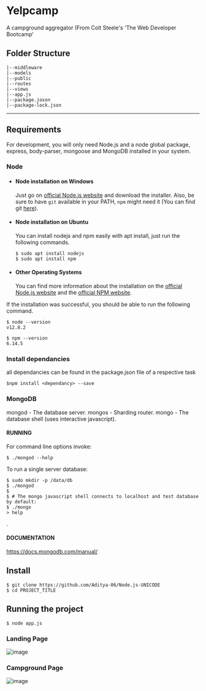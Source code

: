 # Yelpcamp
A campground aggregator (From Colt Steele's 'The Web Developer Bootcamp' 

## Folder Structure
```
|--middleware
|--models
|--public
|--routes
|--views
|--app.js
|--package.joson
|--package-lock.json
```


---
## Requirements

For development, you will only need Node.js and a node global package, express, body-parser, mongoose and MongoDB installed in your system.

### Node
- #### Node installation on Windows

  Just go on [official Node.js website](https://nodejs.org/) and download the installer.
Also, be sure to have `git` available in your PATH, `npm` might need it (You can find git [here](https://git-scm.com/)).

- #### Node installation on Ubuntu

  You can install nodejs and npm easily with apt install, just run the following commands.

      $ sudo apt install nodejs
      $ sudo apt install npm

- #### Other Operating Systems
  You can find more information about the installation on the [official Node.js website](https://nodejs.org/) and the [official NPM website](https://npmjs.org/).
   

If the installation was successful, you should be able to run the following command.

    $ node --version
    v12.8.2

    $ npm --version
    6.14.5


### Install  dependancies
all dependancies can be found in the package.json file of a respective task

    $npm install <dependancy> --save

### MongoDB

  mongod - The database server.
  mongos - Sharding router.
  mongo  - The database shell (uses interactive javascript).

#### RUNNING

  For command line options invoke:

    $ ./mongod --help

  To run a single server database:

    $ sudo mkdir -p /data/db
    $ ./mongod
    $
    $ # The mongo javascript shell connects to localhost and test database by default:
    $ ./mongo
    > help

.

#### DOCUMENTATION

  https://docs.mongodb.com/manual/


## Install

    $ git clone https://github.com/Aditya-06/Node.js-UNICODE
    $ cd PROJECT_TITLE
   

## Running the project

    $ node app.js

### Landing Page

![image](https://user-images.githubusercontent.com/56297484/101285996-32541180-380e-11eb-917d-38ca9044ee67.png)

### Campground Page

![image](https://user-images.githubusercontent.com/56297484/101286085-9e367a00-380e-11eb-8fef-399417698d09.png)
